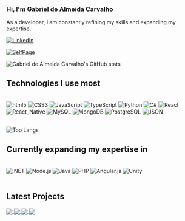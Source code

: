 ### Hi, I'm Gabriel de Almeida Carvalho

As a developer, I am constantly refining my skills and expanding my expertise.

[![LinkedIn](https://img.shields.io/badge/LinkedIn-0077B5?style=for-the-badge&logo=linkedin&logoColor=white)](https://www.linkedin.com/in/gbralmeidacarvalho/)

[![SelfPage](https://img.shields.io/website?label=gbrcarvalho.com&style=for-the-badge&url=https://.com/)]()

![Gabriel de Almeida Carvalho's GitHub stats](https://github-readme-stats.vercel.app/api?username=gabrieldealmeidacarvalho&show_icons=true&theme=dracula)

## Technologies I use most

<div style="display: inline_block"><br/>
  <img align="center" alt="html5" src="https://img.shields.io/badge/HTML5-E34F26?style=for-the-badge&logo=html5&logoColor=white" />
  <img align="center" alt="CSS3" src="https://img.shields.io/badge/CSS3-1572B6?style=for-the-badge&logo=css3&logoColor=white" />
  <img align="center" alt="JavaScript" src="https://img.shields.io/badge/JavaScript-F7DF1E?style=for-the-badge&logo=javascript&logoColor=black" />
  <img align="center" alt="TypeScript" src="https://img.shields.io/badge/TypeScript-007ACC?style=for-the-badge&logo=typescript&logoColor=white" />
  <img align="center" alt="Python" src="https://img.shields.io/badge/Python-3776AB?style=for-the-badge&logo=python&logoColor=white" />
  <img align="center" alt="C#" src="https://img.shields.io/badge/C%23-239120?style=for-the-badge&logo=c-sharp&logoColor=white" />
  <img align="center" alt="React" src="https://img.shields.io/badge/React-20232A?style=for-the-badge&logo=react&logoColor=61DAFB" />
  <img align="center" alt="React_Native" src="https://img.shields.io/badge/React_Native-20232A?style=for-the-badge&logo=react&logoColor=61DAFB" />
  <img align="center" alt="MySQL" src="https://img.shields.io/badge/MySQL-00000F?style=for-the-badge&logo=mysql&logoColor=white" />
  <img align="center" alt="MongoDB" src="https://img.shields.io/badge/MongoDB-4EA94B?style=for-the-badge&logo=mongodb&logoColor=white" />
  <img align="center" alt="PostgreSQL" src="https://img.shields.io/badge/PostgreSQL-316192?style=for-the-badge&logo=postgresql&logoColor=white" />
  <img align="center" alt="JSON" src="https://img.shields.io/badge/json%20web%20tokens-323330?style=for-the-badge&logo=json-web-tokens&logoColor=pink" />
</div><br/>

![Top Langs](https://github-readme-stats.vercel.app/api/top-langs/?username=gabrieldealmeidacarvalho&layout=compact)

## Currently expanding my expertise in

<div style="display: inline_block"><br/>
  <img align="center" alt=".NET" src="https://img.shields.io/badge/.NET-5C2D91?style=for-the-badge&logo=.net&logoColor=white" />
  <img align="center" alt="Node.js" src="https://img.shields.io/badge/Node.js-43853D?style=for-the-badge&logo=node.js&logoColor=white" />
  <img align="center" alt="Java" src="https://img.shields.io/badge/Java-ED8B00?style=for-the-badge&logo=openjdk&logoColor=white" />
  <img align="center" alt="PHP" src="https://img.shields.io/badge/PHP-777BB4?style=for-the-badge&logo=php&logoColor=white" />
  <img align="center" alt="Angular.js" src="https://img.shields.io/badge/AngularJS-E23237?style=for-the-badge&logo=angularjs&logoColor=white" />
  <img align="center" alt="Unity" src="https://img.shields.io/badge/Unity-100000?style=for-the-badge&logo=unity&logoColor=white" />
</div><br/>

## Latest Projects

<a href="https://github.com/GabrieldeAlmeidaCarvalho/centro-estetico">
  <img align="center" src="https://github-readme-stats.vercel.app/api/pin/?username=gabrieldealmeidacarvalho&repo=centro-estetico" />
</a>
<a href="https://github.com/GabrieldeAlmeidaCarvalho/Menu-Bits">
  <img align="center" src="https://github-readme-stats.vercel.app/api/pin/?username=gabrieldealmeidacarvalho&repo=Menu-Bits" />
</a>

<a href="https://github.com/GabrieldeAlmeidaCarvalho/BicoServico">
  <img align="center" src="https://github-readme-stats.vercel.app/api/pin/?username=gabrieldealmeidacarvalho&repo=BicoServico" />
</a>
<a href="https://github.com/GabrieldeAlmeidaCarvalho/Nutrix-Dietas-Web-DB">
  <img align="center" src="https://github-readme-stats.vercel.app/api/pin/?username=gabrieldealmeidacarvalho&repo=Nutrix-Dietas-Web-DB" />
</a>
